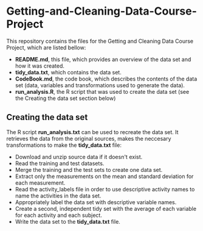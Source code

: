 # Getting-and-Cleaning-Data-Course-Project

This repository contains the files for the Getting and Cleaning Data Course Project, which are listed bellow:
- __README.md__, this file, which provides an overview of the data set and how it was created.
- __tidy_data.txt__, which contains the data set.
- __CodeBook.md__, the code book, which describes the contents of the data set (data, variables and transformations used to generate the data).
- __run_analysis.R__, the R script that was used to create the data set (see the Creating the data set section below)

## Creating the data set
The R script __run_analysis.txt__ can be used to recreate the data set. It retrieves the data from the original sources, makes the neccesary transformations to make the __tidy_data.txt__ file:

- Download and unzip source data if it doesn't exist.
- Read the training and test datasets.
- Merge the training and the test sets to create one data set.
- Extract only the measurements on the mean and standard deviation for each measurement.
- Read the activity_labels file in order to use descriptive activity names to name the activities in the data set.
- Appropriately label the data set with descriptive variable names.
- Create a second, independent tidy set with the average of each variable for each activity and each subject.
- Write the data set to the __tidy_data.txt__ file.
